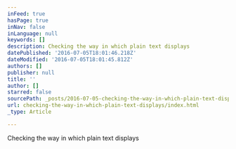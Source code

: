 ```yaml
---
inFeed: true
hasPage: true
inNav: false
inLanguage: null
keywords: []
description: Checking the way in which plain text displays
datePublished: '2016-07-05T18:01:46.218Z'
dateModified: '2016-07-05T18:01:45.812Z'
authors: []
publisher: null
title: ''
author: []
starred: false
sourcePath: _posts/2016-07-05-checking-the-way-in-which-plain-text-displays.md
url: checking-the-way-in-which-plain-text-displays/index.html
_type: Article

---
```

Checking the way in which plain text displays